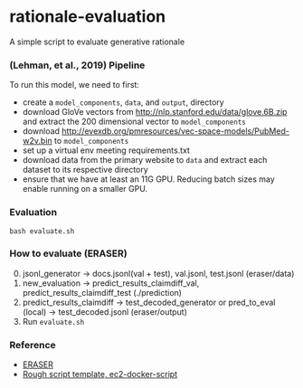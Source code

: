 # rationale-evaluation
A simple script to evaluate generative rationale

### (Lehman, et al., 2019) Pipeline

To run this model, we need to first:
* create a `model_components`, `data`, and `output`, directory
* download GloVe vectors from http://nlp.stanford.edu/data/glove.6B.zip and extract the 200 dimensional vector to `model_components`
* download http://evexdb.org/pmresources/vec-space-models/PubMed-w2v.bin to `model_components`
* set up a virtual env meeting requirements.txt
* download data from the primary website to `data` and extract each dataset to its respective directory
* ensure that we have at least an 11G GPU. Reducing batch sizes may enable running on a smaller GPU.

### Evaluation
```
bash evaluate.sh
```

### How to evaluate (ERASER)
0. jsonl_generator -> docs.jsonl(val + test), val.jsonl, test.jsonl (eraser/data)
1. new_evaluation -> predict_results_claimdiff_val, predict_results_claimdiff_test (./prediction)
2. predict_results_claimdiff -> test_decoded_generator or pred_to_eval (local) -> test_decoded.jsonl (eraser/output)
3. Run `evaluate.sh`

### Reference
* [ERASER](https://github.com/jayded/eraserbenchmark)
* [Rough script template, ec2-docker-script](https://github.com/dooking/ec2-docker-script)
